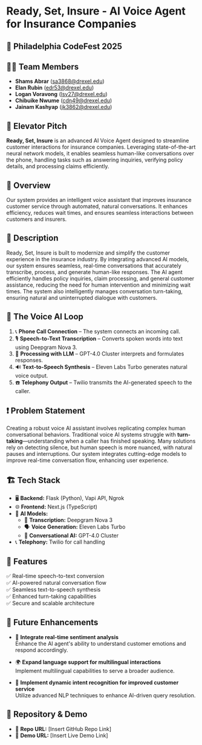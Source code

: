 # Ready, Set, Insure - AI Voice Agent for Insurance Companies

## 🚀 Philadelphia CodeFest 2025

## 👨‍💻 Team Members
- **Shams Abrar** (sa3868@drexel.edu)
- **Elan Rubin** (edr53@drexel.edu)
- **Logan Voravong** (lsv27@drexel.edu)
- **Chibuike Nwume** (cdn49@drexel.edu)
- **Jainam Kashyap** (jk3862@drexel.edu)

## 🎤 Elevator Pitch
**Ready, Set, Insure** is an advanced AI Voice Agent designed to streamline customer interactions for insurance companies. Leveraging state-of-the-art neural network models, it enables seamless human-like conversations over the phone, handling tasks such as answering inquiries, verifying policy details, and processing claims efficiently.

## 📝 Overview
Our system provides an intelligent voice assistant that improves insurance customer service through automated, natural conversations. It enhances efficiency, reduces wait times, and ensures seamless interactions between customers and insurers.

## 📝 Description
Ready, Set, Insure is built to modernize and simplify the customer experience in the insurance industry. By integrating advanced AI models, our system ensures seamless, real-time conversations that accurately transcribe, process, and generate human-like responses. The AI agent efficiently handles policy inquiries, claim processing, and general customer assistance, reducing the need for human intervention and minimizing wait times. The system also intelligently manages conversation turn-taking, ensuring natural and uninterrupted dialogue with customers.

## 🔁 The Voice AI Loop
1. 📞 **Phone Call Connection** – The system connects an incoming call.
2. 🎙️ **Speech-to-Text Transcription** – Converts spoken words into text using Deepgram Nova 3.
3. 🧠 **Processing with LLM** – GPT-4.0 Cluster interprets and formulates responses.
4. 🔊 **Text-to-Speech Synthesis** – Eleven Labs Turbo generates natural voice output.
5. ☎️ **Telephony Output** – Twilio transmits the AI-generated speech to the caller.

## ❗ Problem Statement
Creating a robust voice AI assistant involves replicating complex human conversational behaviors. Traditional voice AI systems struggle with **turn-taking**—understanding when a caller has finished speaking. Many solutions rely on detecting silence, but human speech is more nuanced, with natural pauses and interruptions. Our system integrates cutting-edge models to improve real-time conversation flow, enhancing user experience.

## 🏗️ Tech Stack
- 🖥️ **Backend:** Flask (Python), Vapi API, Ngrok
- 🌐 **Frontend:** Next.js (TypeScript)
- 🤖 **AI Models:**
  - 📝 **Transcription:** Deepgram Nova 3
  - 🗣️ **Voice Generation:** Eleven Labs Turbo
  - 🤯 **Conversational AI:** GPT-4.0 Cluster
- 📞 **Telephony:** Twilio for call handling

## 🚀 Features
✅ Real-time speech-to-text conversion  
✅ AI-powered natural conversation flow  
✅ Seamless text-to-speech synthesis  
✅ Enhanced turn-taking capabilities  
✅ Secure and scalable architecture  

## 🔮 Future Enhancements

- 🎯 **Integrate real-time sentiment analysis**  
  Enhance the AI agent's ability to understand customer emotions and respond accordingly.

- 🌍 **Expand language support for multilingual interactions**  
  Implement multilingual capabilities to serve a broader audience.

- 🧠 **Implement dynamic intent recognition for improved customer service**  
  Utilize advanced NLP techniques to enhance AI-driven query resolution.

## 📂 Repository & Demo

- 📌 **Repo URL:** [Insert GitHub Repo Link]  
- 🎥 **Demo URL:** [Insert Live Demo Link]
